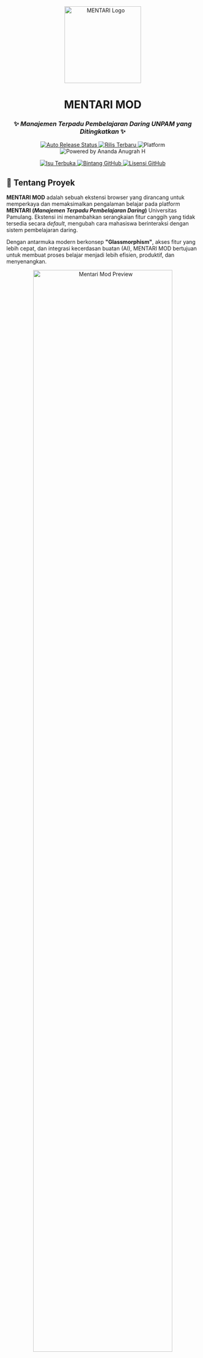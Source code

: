 <div align="center">
  <img src="https://github.com/user-attachments/assets/bc206a62-4b37-4064-a1af-872e7a157463" width="200" alt="MENTARI Logo">

# MENTARI MOD

### ✨ *Manajemen Terpadu Pembelajaran Daring UNPAM yang Ditingkatkan* ✨

<p align="center">
<a href="https://github.com/AnandaAnugrahHandyanto/mentari_unpam-mod/actions/workflows/release.yml">
<img src="https://github.com/AnandaAnugrahHandyanto/mentari_unpam-mod/actions/workflows/release.yml/badge.svg" alt="Auto Release Status">
</a>
<a href="https://github.com/AnandaAnugrahHandyanto/mentari_unpam-mod/releases/latest">
<img src="https://img.shields.io/github/v/release/AnandaAnugrahHandyanto/mentari_unpam-mod?style=flat-square&color=blue" alt="Rilis Terbaru">
</a>
<img src="https://img.shields.io/badge/Platform-Chromium-brightgreen?style=flat-square&logo=google-chrome" alt="Platform">
<img src="https://img.shields.io/badge/Powered%20by-Ananda Anugrah H-blueviolet?style=flat-square" alt="Powered by Ananda Anugrah H">
</p>
<p align="center">
<a href="https://github.com/AnandaAnugrahHandyanto/mentari_unpam-mod/issues">
<img src="https://img.shields.io/github/issues/AnandaAnugrahHandyanto/mentari_unpam-mod?style=flat-square&color=green" alt="Isu Terbuka">
</a>
<a href="https://github.com/AnandaAnugrahHandyanto/mentari_unpam-mod/stargazers">
<img src="https://img.shields.io/github/stars/AnandaAnugrahHandyanto/mentari_unpam-mod?style=flat-square" alt="Bintang GitHub">
</a>
<a href="https://github.com/AnandaAnugrahHandyanto/mentari_unpam-mod/blob/main/LICENSE">
<img src="https://img.shields.io/github/license/AnandaAnugrahHandyanto/mentari_unpam-mod?style=flat-square" alt="Lisensi GitHub">
</a>
</p>
</div>

## 🚀 Tentang Proyek

**MENTARI MOD** adalah sebuah ekstensi browser yang dirancang untuk memperkaya dan memaksimalkan pengalaman belajar pada platform **MENTARI (*Manajemen Terpadu Pembelajaran Daring*)** Universitas Pamulang. Ekstensi ini menambahkan serangkaian fitur canggih yang tidak tersedia secara *default*, mengubah cara mahasiswa berinteraksi dengan sistem pembelajaran daring.

Dengan antarmuka modern berkonsep **"Glassmorphism"**, akses fitur yang lebih cepat, dan integrasi kecerdasan buatan (AI), MENTARI MOD bertujuan untuk membuat proses belajar menjadi lebih efisien, produktif, dan menyenangkan.

<div align="center">
<img src="https://github.com/user-attachments/assets/13180860-d3fd-4a38-8043-9171dc8d4a17" width="85%" alt="Mentari Mod Preview">
</div>

-----

## 💎 Fitur Unggulan

MENTARI MOD hadir dengan berbagai fitur yang dirancang untuk membantu mahasiswa.

### 🧩 **Peningkatan Antarmuka & Produktivitas**

  - **Dashboard Terpusat**: UI modern untuk melihat forum aktif, notifikasi balasan dosen, daftar mahasiswa, dan membuat catatan pribadi untuk setiap mata kuliah.
  - **Manajemen Kelompok**: Bagikan mahasiswa ke dalam kelompok secara acak atau berurutan dengan mudah.
  - **Rekap Presensi**: Lihat ringkasan dan detail persentase kehadiran semua mata kuliah dalam satu tabel interaktif tanpa perlu membuka halaman KHS.
  - **Auto Login**: *Username* dan *password* terisi otomatis di halaman login MENTARI dan MyUNPAM.
  - **Desain Modern**: Tampilan antarmuka yang lebih segar dan elegan dengan efek "Glassmorphism".

### 🤖 **Asisten AI & Otomatisasi**

  - **🤖 Gemini Assistant**: Chatbot AI terintegrasi untuk menjawab pertanyaan, menjelaskan materi, dan menyalin soal dari halaman kuis atau forum.
  - **✅ Bantuan Kuis Otomatis**: Selesaikan kuis secara otomatis dengan jawaban yang dianalisis oleh AI.
  - **📝 Bantuan Forum Diskusi**: Dapatkan rangkuman atau jawaban untuk topik diskusi dosen dan buat pertanyaan relevan dengan sekali klik.
  - **📋 Pengisian Kuesioner Cepat**: Isi kuesioner dosen dan survei KHS secara otomatis dengan berbagai mode pilihan (Setuju, Acak, atau berdasarkan rating).

-----

## 📦 Instalasi

### 📺 **Video Tutorial**

<div align="center">
<a href="[https://youtu.be/4CDs7ZwEq0c](https://youtu.be/4CDs7ZwEq0c)" target="_blank">
<img src="https://img.youtube.com/vi/4CDs7ZwEq0c/0.jpg" width="60%" alt="Tutorial Video">
<p>Klik untuk menonton tutorial instalasi lengkap</p>
</a>
</div>

### **💻 Windows/macOS (Browser Berbasis Chromium)**

> Langkah-langkah ini berlaku untuk Google Chrome, Microsoft Edge, Brave, dll.

1.  Unduh file **`MentariEnhancer_v5.7.zip`** dari [halaman rilis terbaru](https://github.com/AnandaAnugrahHandyanto/mentari_unpam-mod/releases/latest).
2.  Ekstrak file `.zip` tersebut ke sebuah folder.
3.  Buka browser Anda dan navigasi ke `chrome://extensions/`.
4.  Aktifkan **"Mode Pengembang"** (Developer Mode) di pojok kanan atas.
5.  Klik tombol **"Muat yang belum dibuka"** (Load unpacked) dan pilih folder tempat Anda mengekstrak file tadi.
6.  Ekstensi siap digunakan\! ✨

### **📱 Android & iOS (Mises Browser)**

1.  Unduh **Mises Browser** dari App Store atau Play Store.
2.  Buka Mises Browser, unduh file **`MentariEnhancer_v5.1.zip`**.
3.  Ketuk menu (tiga titik) dan pilih **"Extensions"**.
4.  Aktifkan **"Developer Mode"**.
5.  Klik **"+ (from .zip/.crx/.user.js)"** dan pilih file `.zip` yang sudah diunduh.
6.  Refresh halaman MENTARI untuk melihat perubahannya\! ✨

-----

## ❓ FAQ (Tanya Jawab)

<details>
<summary><b>🔒 Apakah ekstensi ini aman digunakan?</b></summary>
<div style="padding: 10px;">
Ya, ekstensi ini aman. Kami tidak mengumpulkan data pribadi. Semua proses berjalan di sisi klien (browser Anda). Permintaan ke API Google Gemini hanya dilakukan saat Anda menggunakan fitur AI dan memerlukan kunci API pribadi Anda, yang disimpan secara terenkripsi di browser Anda.
</div>
</details>

<details>
<summary><b>🔑 Mengapa saya memerlukan Kunci Aktivasi dan Kunci API Gemini?</b></summary>
<div style="padding: 10px;">

  - <b>Kunci Aktivasi</b> diperlukan untuk verifikasi awal dan memastikan penggunaan ekstensi sesuai dengan ketentuan.
  - <b>Kunci API Gemini</b> dari Google AI Studio diperlukan untuk mengaktifkan semua fitur berbasis AI. Kunci ini gratis untuk penggunaan standar. Tutorial untuk mendapatkannya tersedia di dalam ekstensi.
    </div>
    </details>

<details>
<summary><b>🔄 Bagaimana cara memperbarui ekstensi?</b></summary>
<div style="padding: 10px;">
Untuk memperbarui, hapus ekstensi versi lama dari halaman `chrome://extensions/`, lalu unduh dan instal versi terbaru dengan mengikuti langkah-langkah instalasi di atas. Pemberitahuan pembaruan juga akan muncul di dalam dasbor MENTARI MOD.
</div>
</details>

<details>
<summary><b>🐞 Menemukan bug atau punya ide fitur baru?</b></summary>
<div style="padding: 10px;">
Kami sangat menghargai kontribusi Anda! Silakan buat laporan bug atau ajukan permintaan fitur baru melalui halaman <a href="[https://github.com/AnandaAnugrahHandyanto/mentari_unpam-mod/issues](https://github.com/AnandaAnugrahHandyanto/mentari_unpam-mod/issues)"><b>Issues</b></a> di GitHub.
</div>
</details>

-----

## 📄 Lisensi

Proyek ini dilisensikan di bawah **MIT License**. Lihat file [LICENSE](https://www.google.com/search?q=LICENSE) untuk informasi lebih lanjut.

-----

<div align="center">
<p>Dibuat dengan ❤️ untuk seluruh mahasiswa Universitas Pamulang</p>

| **Pengembang Utama** | **Kontributor Backend & Logika** |
| :---: | :---: |
| **Lukman Muludin** | **Ananda Anugrah H** |
| [](https://www.google.com/search?q=%5Bhttps://github.com/Lukman754%5D(https://github.com/Lukman754)) [](https://instagram.com/_.chopin) | [](https://github.com/AnandaAnugrahHandyanto) [](https://t.me/Vynix77) |

<p>© 2025 <a href="[https://instagram.com/_.chopin](https://instagram.com/_.chopin)">Lukman Muludin</a>. All Rights Reserved.</p>
</div>